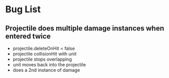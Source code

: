 # Bug List

## Projectile does multiple damage instances when entered twice
* projectile.deleteOnHit = false
* projectile collisionHit with unit
* projectile stops overlapping
* unit moves back into the projectile
* does a 2nd instance of damage

